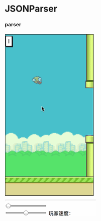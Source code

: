 # JSONParser

### parser

![flappy bird](https://github.com/Jasonchang6435/gamesByJavaScript/blob/master/bird.gif)
